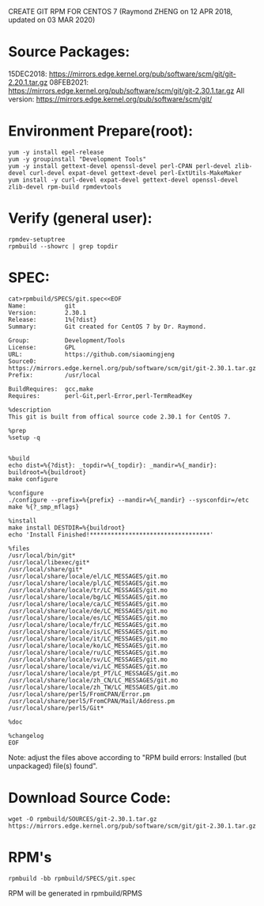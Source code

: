 CREATE GIT RPM FOR CENTOS 7  (Raymond ZHENG on 12 APR 2018, updated on 03 MAR 2020)

# Source Packages:
15DEC2018:   https://mirrors.edge.kernel.org/pub/software/scm/git/git-2.20.1.tar.gz
08FEB2021:   https://mirrors.edge.kernel.org/pub/software/scm/git/git-2.30.1.tar.gz
All version: https://mirrors.edge.kernel.org/pub/software/scm/git/

# Environment Prepare(root):
```
yum -y install epel-release
yum -y groupinstall "Development Tools"
yum -y install gettext-devel openssl-devel perl-CPAN perl-devel zlib-devel curl-devel expat-devel gettext-devel perl-ExtUtils-MakeMaker
yum install -y curl-devel expat-devel gettext-devel openssl-devel zlib-devel rpm-build rpmdevtools
```
# Verify (general user):
```
rpmdev-setuptree
rpmbuild --showrc | grep topdir
```
# SPEC:
```
cat>rpmbuild/SPECS/git.spec<<EOF
Name:           git
Version:        2.30.1
Release:        1%{?dist}
Summary:        Git created for CentOS 7 by Dr. Raymond.

Group:          Development/Tools
License:        GPL
URL:            https://github.com/siaomingjeng
Source0:        https://mirrors.edge.kernel.org/pub/software/scm/git/git-2.30.1.tar.gz
Prefix:         /usr/local

BuildRequires:  gcc,make
Requires:       perl-Git,perl-Error,perl-TermReadKey

%description
This git is built from offical source code 2.30.1 for CentOS 7.

%prep
%setup -q


%build
echo dist=%{?dist}: _topdir=%{_topdir}: _mandir=%{_mandir}: buildroot=%{buildroot}
make configure

%configure
./configure --prefix=%{prefix} --mandir=%{_mandir} --sysconfdir=/etc
make %{?_smp_mflags}

%install
make install DESTDIR=%{buildroot}
echo 'Install Finished!**********************************'

%files
/usr/local/bin/git*
/usr/local/libexec/git*
/usr/local/share/git*
/usr/local/share/locale/el/LC_MESSAGES/git.mo
/usr/local/share/locale/pl/LC_MESSAGES/git.mo
/usr/local/share/locale/tr/LC_MESSAGES/git.mo
/usr/local/share/locale/bg/LC_MESSAGES/git.mo
/usr/local/share/locale/ca/LC_MESSAGES/git.mo
/usr/local/share/locale/de/LC_MESSAGES/git.mo
/usr/local/share/locale/es/LC_MESSAGES/git.mo
/usr/local/share/locale/fr/LC_MESSAGES/git.mo
/usr/local/share/locale/is/LC_MESSAGES/git.mo
/usr/local/share/locale/it/LC_MESSAGES/git.mo
/usr/local/share/locale/ko/LC_MESSAGES/git.mo
/usr/local/share/locale/ru/LC_MESSAGES/git.mo
/usr/local/share/locale/sv/LC_MESSAGES/git.mo
/usr/local/share/locale/vi/LC_MESSAGES/git.mo
/usr/local/share/locale/pt_PT/LC_MESSAGES/git.mo
/usr/local/share/locale/zh_CN/LC_MESSAGES/git.mo
/usr/local/share/locale/zh_TW/LC_MESSAGES/git.mo
/usr/local/share/perl5/FromCPAN/Error.pm
/usr/local/share/perl5/FromCPAN/Mail/Address.pm
/usr/local/share/perl5/Git*

%doc

%changelog
EOF
```
Note: adjust the files above according to "RPM build errors: Installed (but unpackaged) file(s) found".
# Download Source Code:
```wget -O rpmbuild/SOURCES/git-2.30.1.tar.gz https://mirrors.edge.kernel.org/pub/software/scm/git/git-2.30.1.tar.gz```

# RPM's
```rpmbuild -bb rpmbuild/SPECS/git.spec```

RPM will be generated in rpmbuild/RPMS
